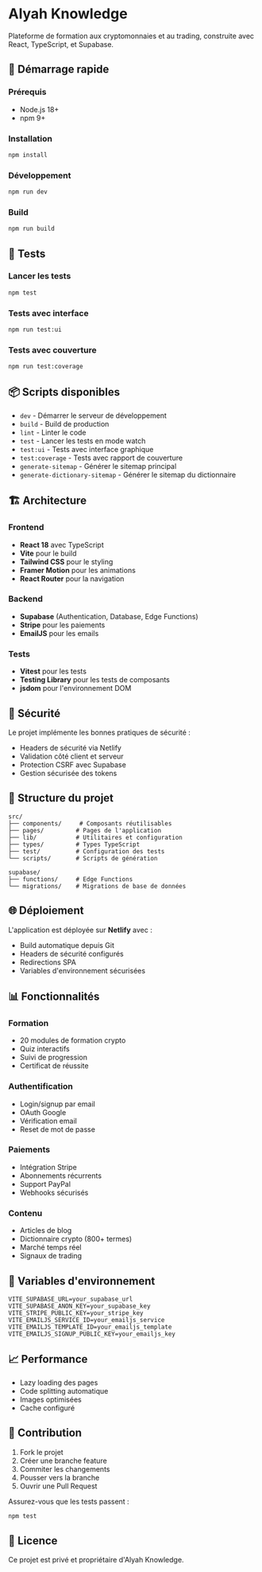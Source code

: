 # Alyah Knowledge

Plateforme de formation aux cryptomonnaies et au trading, construite avec React, TypeScript, et Supabase.

## 🚀 Démarrage rapide

### Prérequis
- Node.js 18+
- npm 9+

### Installation
```bash
npm install
```

### Développement
```bash
npm run dev
```

### Build
```bash
npm run build
```

## 🧪 Tests

### Lancer les tests
```bash
npm test
```

### Tests avec interface
```bash
npm run test:ui
```

### Tests avec couverture
```bash
npm run test:coverage
```

## 📦 Scripts disponibles

- `dev` - Démarrer le serveur de développement
- `build` - Build de production
- `lint` - Linter le code
- `test` - Lancer les tests en mode watch
- `test:ui` - Tests avec interface graphique
- `test:coverage` - Tests avec rapport de couverture
- `generate-sitemap` - Générer le sitemap principal
- `generate-dictionary-sitemap` - Générer le sitemap du dictionnaire

## 🏗️ Architecture

### Frontend
- **React 18** avec TypeScript
- **Vite** pour le build
- **Tailwind CSS** pour le styling
- **Framer Motion** pour les animations
- **React Router** pour la navigation

### Backend
- **Supabase** (Authentication, Database, Edge Functions)
- **Stripe** pour les paiements
- **EmailJS** pour les emails

### Tests
- **Vitest** pour les tests
- **Testing Library** pour les tests de composants
- **jsdom** pour l'environnement DOM

## 🔐 Sécurité

Le projet implémente les bonnes pratiques de sécurité :
- Headers de sécurité via Netlify
- Validation côté client et serveur
- Protection CSRF avec Supabase
- Gestion sécurisée des tokens

## 📁 Structure du projet

```
src/
├── components/     # Composants réutilisables
├── pages/         # Pages de l'application
├── lib/           # Utilitaires et configuration
├── types/         # Types TypeScript
├── test/          # Configuration des tests
└── scripts/       # Scripts de génération

supabase/
├── functions/     # Edge Functions
└── migrations/    # Migrations de base de données
```

## 🌐 Déploiement

L'application est déployée sur **Netlify** avec :
- Build automatique depuis Git
- Headers de sécurité configurés
- Redirections SPA
- Variables d'environnement sécurisées

## 📊 Fonctionnalités

### Formation
- 20 modules de formation crypto
- Quiz interactifs
- Suivi de progression
- Certificat de réussite

### Authentification
- Login/signup par email
- OAuth Google
- Vérification email
- Reset de mot de passe

### Paiements
- Intégration Stripe
- Abonnements récurrents
- Support PayPal
- Webhooks sécurisés

### Contenu
- Articles de blog
- Dictionnaire crypto (800+ termes)
- Marché temps réel
- Signaux de trading

## 🔧 Variables d'environnement

```env
VITE_SUPABASE_URL=your_supabase_url
VITE_SUPABASE_ANON_KEY=your_supabase_key
VITE_STRIPE_PUBLIC_KEY=your_stripe_key
VITE_EMAILJS_SERVICE_ID=your_emailjs_service
VITE_EMAILJS_TEMPLATE_ID=your_emailjs_template
VITE_EMAILJS_SIGNUP_PUBLIC_KEY=your_emailjs_key
```

## 📈 Performance

- Lazy loading des pages
- Code splitting automatique
- Images optimisées
- Cache configuré

## 🤝 Contribution

1. Fork le projet
2. Créer une branche feature
3. Commiter les changements
4. Pousser vers la branche
5. Ouvrir une Pull Request

Assurez-vous que les tests passent :
```bash
npm test
```

## 📄 Licence

Ce projet est privé et propriétaire d'Alyah Knowledge.